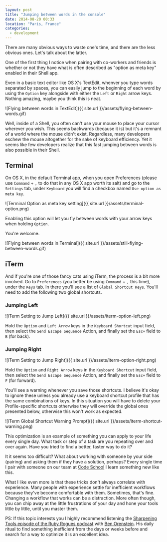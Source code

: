 ```yaml
---
layout: post
title: "Jumping between words in the console"
date: 2014-08-20 00:33
location: "Paris, France"
categories:
  - development
---
```


There are many obvious ways to waste one's time, and there are the less
obvious ones. Let's talk about the latter.

One of the first thing I notice when pairing with co-workers and friends
is whether or not they have what is often described as "option as meta
key" enabled in their Shell app.

Even in a basic text editor like OS X's TextEdit, whenver you type words
separated by spaces, you can easily jump to the beginning of each word by
using the `Option` key alongside with either the `Left` or `Right` arrow
keys. Nothing amazing, maybe you think this is neat.

![Flying between words in TextEdit]({{ site.url }}/assets/flying-between-words.gif)

Well, inside of a Shell, you often can't use your mouse to place your
cursor wherever you wish. This seems backwards (because it is) but it's
a remnant of a world where the mouse didn't exist. Regardless, many
developers eschew the mouse altogether for the sake of keyboard
efficiency. Yet it seems like few developers realize that this fast
jumping between words is also possible in their Shell.

## Terminal

On OS X, in the default Terminal app, when you open Preferences (please
use `Command` + `,` to do that in any OS X app worth its salt) and go to
the `Settings` tab, under `Keyboard` you will find a checkbox named
`Use option as meta key`.

![Terminal Option as meta key setting]({{ site.url }}/assets/terminal-option.png)

Enabling this option will let you fly between
words with your arrow keys when holding `Option`.

You're welcome.

![Flying between words in Terminal]({{ site.url }}/assets/still-flying-between-words.gif)

## iTerm

And if you're one of those fancy cats using iTerm, the process is a bit
more involved. Go to `Preferences` (you better be using `Command` + `,`
this time), under the `Keys` tab. In there you'll see a list of
`Global Shortcut Keys`. You'll need to add the following two global
shortcuts.

### Jumping Left

![iTerm Setting to Jump Left]({{ site.url }}/assets/iterm-option-left.png)

Hold the `Option` and `Left Arrow` keys in the `Keyboard Shortcut`
input field, then select the `Send Escape Sequence` Action, and finally
set the `Esc+` field to `B` (for back).

### Jumping Right

![iTerm Setting to Jump Right]({{ site.url }}/assets/iterm-option-right.png)

Hold the `Option` and `Right Arrow` keys in the `Keyboard Shortcut`
input field, then select the `Send Escape Sequence` Action, and finally
set the `Esc+` field to `F` (for forward).

You'll see a warning whenever you save those shortcuts. I believe it's
okay to ignore these unless you already use a keyboard shortcut profile
that has the same combinations of keys. In this situation you will have
to delete your Profile-specific shortcuts otherwise they will override
the global ones presented below, otherwise this won't work as expected.

![iTerm Global Shortcut Warning Prompt]({{ site.url }}/assets/iterm-shortcut-warning.png)

This optimization is an example of something you can apply to your life
every single day. What task or step of a task are you repeating over and
over again. Have you tried to find a better, faster way to do it?

It it seems too difficult? What about working with someone by your side
(pairing) and asking them if they have a solution, perhaps? Every single
time I pair with someone on our team at [Code School](http://codeschool.com)
I learn something new like this.

What I like even more is that these tricks don't always correlate with
experience. Many people with experience settle for inefficient workflows
because they've become comfortable with them. Sometimes, that's fine.
Changing a workflow that works can be a distraction. More often though,
you can chip away at the little frustrations of your day and hone your
tools little by little, until you master them.

PS: If this topic interests you I highly recommend listening the
[Sharpening Tools episode of the Ruby Rogues podcast](http://rubyrogues.com/129-rr-sharpening-tools-with-ben-orenstein/)
with [Ben Orenstein](https://twitter.com/r00k). His daily ritual to find
something inefficient from the days or weeks before and search for a way
to optimize it is an excellent idea.
